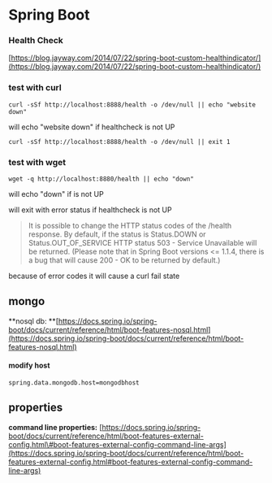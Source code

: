 # Spring Boot

### Health Check

[https://blog.jayway.com/2014/07/22/spring-boot-custom-healthindicator/](https://blog.jayway.com/2014/07/22/spring-boot-custom-healthindicator/)

### test with curl

`curl -sSf http://localhost:8888/health -o /dev/null || echo "website down"`

will echo "website down" if healthcheck is not UP

`curl -sSf http://localhost:8888/health -o /dev/null || exit 1`

### test with wget

`wget -q http://localhost:8880/health || echo "down"`

will echo "down" if is not UP

will exit with error status if healthcheck is  not UP

> It is possible to change the HTTP status codes of the /health response. By default, if the status is Status.DOWN or Status.OUT\_OF\_SERVICE HTTP status 503 - Service Unavailable will be returned. \(Please note that in Spring Boot versions &lt;= 1.1.4, there is a bug that will cause 200 - OK to be returned by default.\)

because of error codes it will cause a curl fail state

## mongo

**nosql db: **[https://docs.spring.io/spring-boot/docs/current/reference/html/boot-features-nosql.html](https://docs.spring.io/spring-boot/docs/current/reference/html/boot-features-nosql.html)

#### modify host

```
spring.data.mongodb.host=mongodbhost
```



## properties

**command line properties:** [https://docs.spring.io/spring-boot/docs/current/reference/html/boot-features-external-config.html\#boot-features-external-config-command-line-args](https://docs.spring.io/spring-boot/docs/current/reference/html/boot-features-external-config.html#boot-features-external-config-command-line-args)



